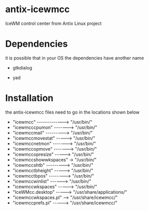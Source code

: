 # antix-icewmcc
IceWM control center from Antix Linux project

# Dependencies
  it is possible that in your OS the dependencies have another name
     
   - gtkdialog
   
   - yad 

# Installation
  the antix-icewmcc files need to go in the locations shown below
  
   - "icewmcc" -------------> "/usr/bin/"
   - "icewmcccpumon" -------> "/usr/bin/"
   - "icewmccmail" ---------> "/usr/bin/"
   - "icewmccmovestat" -----> "/usr/bin/"
   - "icewmccnetmon" -------> "/usr/bin/"
   - "icewmccopmove" -------> "/usr/bin/"
   - "icewmccopresize" -----> "/usr/bin/"
   - "icewmccshowwkspaces" -> "/usr/bin/"
   - "icewmccshtb" ---------> "/usr/bin/"
   - "icewmcctbheight" -----> "/usr/bin/"
   - "icewmcctbpos" --------> "/usr/bin/"
   - "icewmccwinlist" ------> "/usr/bin/"
   - "icewmccwkspaces" -----> "/usr/bin/"
   - "IceWMcc.desktop" -----> "/usr/share/applications/"
   - "icewmccwkspaces.pl" --> "/usr/share/icewmcc/"
   - "icewmccprefs.pl" -----> "/usr/share/icewmcc/"
